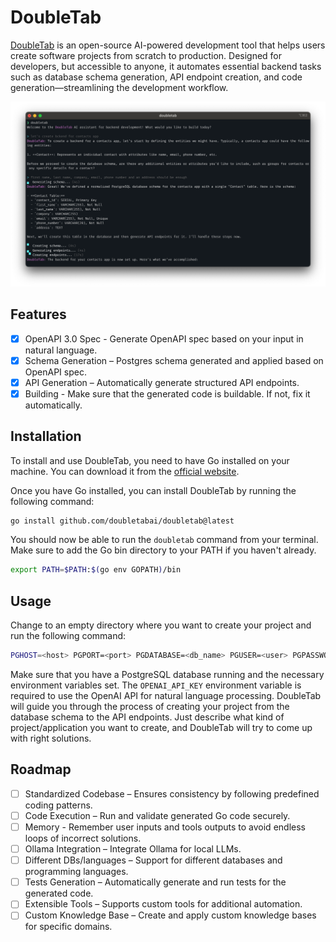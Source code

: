 # DoubleTab

[DoubleTab](https://www.doubletab.ai) is an open-source AI-powered development tool that helps users create software projects from scratch to production. Designed for developers, but accessible to anyone, it automates essential backend tasks such as database schema generation, API endpoint creation, and code generation—streamlining the development workflow.

![screenshot.png](screenshot.png)

## Features

- [x] OpenAPI 3.0 Spec - Generate OpenAPI spec based on your input in natural language.
- [x] Schema Generation – Postgres schema generated and applied based on OpenAPI spec.
- [x] API Generation – Automatically generate structured API endpoints.
- [x] Building - Make sure that the generated code is buildable. If not, fix it automatically.

## Installation

To install and use DoubleTab, you need to have Go installed on your machine. You can download it from the [official website](https://golang.org/dl/).

Once you have Go installed, you can install DoubleTab by running the following command:

```bash
go install github.com/doubletabai/doubletab@latest
```

You should now be able to run the `doubletab` command from your terminal. Make sure to add the Go bin directory to your PATH if you haven't already.

```bash
export PATH=$PATH:$(go env GOPATH)/bin
```

## Usage

Change to an empty directory where you want to create your project and run the following command:

```bash
PGHOST=<host> PGPORT=<port> PGDATABASE=<db_name> PGUSER=<user> PGPASSWORD=<secret> PGSSLMODE=disable OPENAI_API_KEY=<secret> doubletab
```

Make sure that you have a PostgreSQL database running and the necessary environment variables set. The `OPENAI_API_KEY` environment variable is required to use the OpenAI API for natural language processing. DoubleTab will guide you through the process of creating your project from the database schema to the API endpoints. Just describe what kind of project/application you want to create, and DoubleTab will try to come up with right solutions.

## Roadmap

- [ ] Standardized Codebase – Ensures consistency by following predefined coding patterns.
- [ ] Code Execution – Run and validate generated Go code securely.
- [ ] Memory - Remember user inputs and tools outputs to avoid endless loops of incorrect solutions.
- [ ] Ollama Integration – Integrate Ollama for local LLMs.
- [ ] Different DBs/languages – Support for different databases and programming languages.
- [ ] Tests Generation – Automatically generate and run tests for the generated code.
- [ ] Extensible Tools – Supports custom tools for additional automation.
- [ ] Custom Knowledge Base – Create and apply custom knowledge bases for specific domains.
